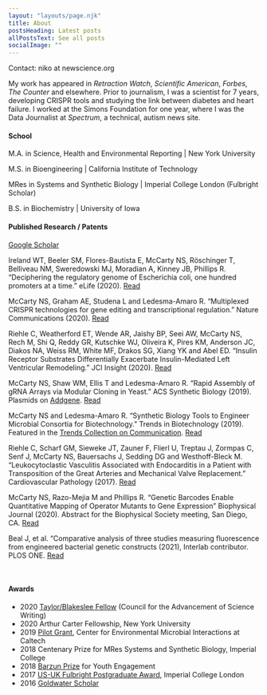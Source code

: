 ```yaml
---
layout: "layouts/page.njk"
title: About
postsHeading: Latest posts
allPostsText: See all posts
socialImage: ""
---
```

Contact: niko at newscience.org

My work has appeared in _Retraction Watch_, _Scientific American_, _Forbes_, _The Counter_ and elsewhere. Prior to journalism, I was a scientist for 7 years, developing CRISPR tools and studying the link between diabetes and heart failure. I worked at the Simons Foundation for one year, where I was the Data Journalist at _Spectrum_, a technical, autism news site.

<h4>School</h4>
M.A. in Science, Health and Environmental Reporting | New York University

M.S. in Bioengineering | California Institute of Technology

MRes in Systems and Synthetic Biology | Imperial College London (Fulbright Scholar)

B.S. in Biochemistry | University of Iowa
					

<h4>Published Research / Patents</h4>
<a href="https://scholar.google.com/citations?user=KX9_OFEAAAAJ&hl=en" target="_blank">Google Scholar</a>

Ireland WT, Beeler SM, Flores-Bautista E, McCarty NS, Röschinger T, Belliveau NM, Sweredowski MJ, Moradian A, Kinney JB, Phillips R. “Deciphering the regulatory genome of Escherichia coli, one hundred promoters at a time.” eLife (2020). <a href="https://elifesciences.org/articles/55308" target="_blank">Read</a>

McCarty NS, Graham AE, Studena L and Ledesma-Amaro R. “Multiplexed CRISPR technologies for gene editing and transcriptional regulation.” Nature Communications (2020). <a href="https://www.nature.com/articles/s41467-020-15053-x" target="_blank">Read</a>

Riehle C, Weatherford ET, Wende AR, Jaishy BP, Seei AW, McCarty NS, Rech M, Shi Q, Reddy GR, Kutschke WJ, Oliveira K, Pires KM, Anderson JC, Diakos NA, Weiss RM, White MF, Drakos SG, Xiang YK and Abel ED. “Insulin Receptor Substrates
Differentially Exacerbate Insulin-Mediated Left Ventricular Remodeling.” JCI Insight (2020). <a href="https://insight.jci.org/articles/view/134920" target="_blank">Read</a>

McCarty NS, Shaw WM, Ellis T and Ledesma-Amaro R. “Rapid Assembly of gRNA Arrays via Modular Cloning in Yeast.” ACS Synthetic Biology (2019). Plasmids on <a href="https://www.addgene.org/browse/article/28203286/" target="_blank">Addgene</a>. <a href="https://pubs.acs.org/doi/10.1021/acssynbio.9b00041" target="_blank">Read</a>

McCarty NS and Ledesma-Amaro R. “Synthetic Biology Tools to Engineer Microbial Consortia for Biotechnology.” Trends in Biotechnology (2019). Featured in the <a
    href="https://www.sciencedirect.com/journal/trends-in-cognitive-sciences/special-issue/103FC986131" target="_blank">Trends Collection on Communication</a>.
<a href="https://www.cell.com/trends/biotechnology/fulltext/S0167-7799(18)30312-3" target="_blank">Read</a>

Riehle C, Scharf GM, Sieweke JT, Zauner F, Flierl U, Treptau J, Zormpas C, Senf J, McCarty NS, Bauersachs J, Sedding DG and Westhoff-Bleck M. “Leukocytoclastic Vasculitis Associated with Endocarditis in a Patient with Transposition of the Great Arteries and Mechanical Valve Replacement.” Cardiovascular Pathology (2017). <a href="https://europepmc.org/article/med/28171828" target="_blank">Read</a>

McCarty NS, Razo-Mejia M and Phillips R. “Genetic Barcodes Enable Quantitative Mapping of Operator Mutants to Gene Expression” Biophysical Journal (2020). Abstract for the Biophysical Society meeting, San Diego, CA. <a href="https://www.cell.com/biophysj/fulltext/S0006-3495(19)34231-6" target="_blank">Read</a>

Beal J, et al. “Comparative analysis of three studies measuring fluorescence from engineered bacterial genetic constructs (2021), Interlab contributor. PLOS ONE. <a href="https://journals.plos.org/plosone/article?id=10.1371/journal.pone.0252263" target="_blank">Read</a>

<br>				

<h4>Awards</h4>
<ul>
<li>
    2020 <a href="https://casw.org/casw/announcement/2020-21-taylorblakeslee-fellows" target="_blank">Taylor/Blakeslee Fellow</a> (Council for the Advancement of Science Writing)
</li>
<li>
    2020 Arthur Carter Fellowship, New York University
</li>
<li>
    2019 <a href="http://microbiology.caltech.edu/" target="_blank">Pilot Grant</a>, Center for Environmental Microbial Interactions at Caltech
</li>
<li>
    2018 Centenary Prize for MRes Systems and Synthetic Biology, Imperial College
</li>
<li>
    2018 <a href="https://www.imperial.ac.uk/news/187107/us-student-inspires-local-sixth-formers-thanks/" target="_blank">Barzun Prize</a> for Youth Engagement
</li>
<li>
    2017 <a href="http://www.fulbright.org.uk/about-us/meet-our-fulbrighters/american-fulbright-postgraduate-award-grantees" target="_blank">US-UK Fulbright Postgraduate Award</a>, Imperial College London
</li>
<li>
    2016 <a href="https://goldwater.scholarsapply.org/2016-scholars/" target="_blank">Goldwater Scholar</a>
</li>
</ul>